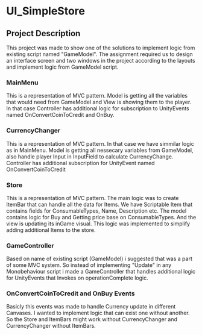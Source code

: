 # UI_SimpleStore

## Project Description
This project was made to show one of the solutions to implement logic from existing script named "GameModel". The assignment required us to design an interface screen and two windows in the project according to the layouts and implement logic from GameModel script.

### MainMenu

This is a representation of MVC pattern.
Model is getting all the variables that would need from GameModel and View is showing them to the player.
In that case Controller has additional logic for subscription to UnityEvents named OnConvertCoinToCredit and OnBuy.


### CurrencyChanger
This is a representation of MVC pattern.
In that case we have simmilar logic as in MainMenu.
Model is getting all nessecary variables from GameModel, also handle player Input in InputField to calculate CurrencyChange.
Controller has additional subscription for UnityEvent named OnConvertCoinToCredit

### Store
This is a representation of MVC pattern.
The main logic was to create ItemBar that can handle all the data for Items.
We have Scriptable Item that contains fields for ConsumableTypes, Name, Description etc.
The model contains logic for Buy and Getting price base on ConsumableTypes.
And the view is updating its inGame visual.
This logic was implemented to simplify adding additional Items to the store.

### GameController
Based on name of existing script (GameModel) i suggested that was a part of some MVC system.
So instead of implementing "Update" in any Monobehaviour script i made a GameController that handles additional logic for UnityEvents that Invokes on operationComplete logic.

### OnConvertCoinToCredit and OnBuy Events
Basicly this events was made to handle Currency update in different Canvases.
I wanted to implement logic that can exist one without another.
So the Store and ItemBars might work without CurrencyChanger and CurrencyChanger without ItemBars. 